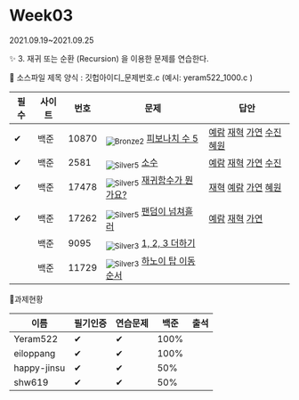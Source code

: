 <!-- tier 리스트 S -->

[Unrated]: https://user-images.githubusercontent.com/33937365/126247607-85783912-c11a-4d50-ac36-8cc7dcb75cd2.png
[Bronze5]: https://user-images.githubusercontent.com/33937365/126247611-e362d727-17a4-4737-a232-5827e185ab7c.png
[Bronze4]: https://user-images.githubusercontent.com/33937365/126247612-89cbc675-e1d4-43a2-950b-1cb014dca697.png
[Bronze3]: https://user-images.githubusercontent.com/33937365/126247613-b8408610-7bc4-40f8-804f-a30a45ddbb68.png
[Bronze2]: https://user-images.githubusercontent.com/33937365/126247614-d85dc6ff-a520-4c00-82bd-eb593b156bd8.png
[Bronze1]: https://user-images.githubusercontent.com/33937365/126247616-04b2ab30-9891-4b7b-8cb4-38e99b97e834.png
[Silver5]: https://user-images.githubusercontent.com/33937365/126247618-38c5c905-672b-4d75-808e-8a7d45ea577d.png
[Silver4]: https://user-images.githubusercontent.com/33937365/126247620-ba2d1b96-b0aa-4b88-80c5-71569c69bbc3.png
[Silver3]: https://user-images.githubusercontent.com/33937365/126247621-1b55b7f4-3a79-4348-8a63-f00c1813853e.png
[Silver2]: https://user-images.githubusercontent.com/33937365/126247622-a83b30a9-6618-4593-b775-6f6730afd3f6.png
[Silver1]: https://user-images.githubusercontent.com/33937365/126247625-8d82f8ab-6f95-4ef8-a243-be31f548596e.png
[Gold5]: https://user-images.githubusercontent.com/33937365/126247627-2979d4d5-915a-4c4e-adb7-c171f9bafe28.png
[Gold4]: https://user-images.githubusercontent.com/33937365/126247629-b24e1e24-4579-450f-bc3c-f166361091dd.png
[Gold3]: https://user-images.githubusercontent.com/33937365/126247630-80fb15af-debc-451d-a937-6c9c6bfa693b.png
[Gold2]: https://user-images.githubusercontent.com/33937365/126247633-7112f6a6-57da-4d1d-953f-5414ba8ffc3d.png
[Gold1]: https://user-images.githubusercontent.com/33937365/126247635-42bd3af9-e129-4379-b44a-22d75de3def6.png
[Platinum5]: https://user-images.githubusercontent.com/33937365/126247636-763e3bc4-43a9-4724-8ce1-c2288aecb636.png
[Platinum4]: https://user-images.githubusercontent.com/33937365/126247637-af30d243-2771-4966-b0bb-0901b9fd4989.png
[Platinum3]: https://user-images.githubusercontent.com/33937365/126247640-cfd654db-86d8-42a9-8d1b-0f3494758330.png
[Platinum2]: https://user-images.githubusercontent.com/33937365/126247641-3e60e9a6-5116-4005-a87d-bfb59969c87a.png
[Platinum1]: https://user-images.githubusercontent.com/33937365/126247643-23bba5ac-52c4-442a-a88a-2eb8998f6446.png
[Diamond5]: https://user-images.githubusercontent.com/33937365/126247645-870445bf-25d9-45ce-9c07-a25949ffad21.png
[Diamond4]: https://user-images.githubusercontent.com/33937365/126247646-b2d7e328-c205-448d-a5bf-c6294c07edaa.png
[Diamond3]: https://user-images.githubusercontent.com/33937365/126247647-db568f94-882f-410c-bd1b-63d49c87623c.png
[Diamond2]: https://user-images.githubusercontent.com/33937365/126247648-52f92f07-0fb9-4b1d-a344-6e9b81d81044.png
[Diamond1]: https://user-images.githubusercontent.com/33937365/126247649-4d068f63-f5e1-40df-910e-dceeb2b7de99.png
[Ruby5]: https://user-images.githubusercontent.com/33937365/126247652-94013ea7-9a96-4068-b922-01535c85801d.png
[Ruby4]: https://user-images.githubusercontent.com/33937365/126247655-a10f7077-6341-416e-938c-b500b7022aca.png
[Ruby3]: https://user-images.githubusercontent.com/33937365/126247656-d0e16a36-5080-4585-a465-4e4f5302beef.png
[Ruby2]: https://user-images.githubusercontent.com/33937365/126247659-1d249660-02a2-4a95-966f-074f99df70fe.png
[Ruby1]: https://user-images.githubusercontent.com/33937365/126247660-8e0d236d-eaef-42b3-8983-28f9e6c94ff9.png
<!-- tier 리스트 E -->

# Week03

2021.09.19~2021.09.25

✨ 3. 재귀 또는 순환 (Recursion) 을 이용한 문제를 연습한다.



📌 소스파일 제목 양식 :  깃헙아이디\_문제번호.c  (예시:  yeram522_1000.c )

| 필수 | 사이트 | 번호  | 문제                                                         | 답안                                                         |
| ---- | ------ | ----- | ------------------------------------------------------------ | ------------------------------------------------------------ |
| ✔    | 백준   | 10870 | <sub>![Bronze2]</sub> [피보나치 수 5](https://www.acmicpc.net/problem/10870) | [예람](https://github.com/SDC-GS-STUDY/21-autumn-datastructure-study/blob/main/week03/Yeram522/yeram522_10870.c) [재혁](https://github.com/SDC-GS-STUDY/21-autumn-datastructure-study/blob/main/week03/limjh1/limjh1_10870_1.c) [가연](https://github.com/SDC-GS-STUDY/21-autumn-datastructure-study/blob/main/week03/eiloppang/eiloppang_10870.cpp) [수진](https://github.com/SDC-GS-STUDY/21-autumn-datastructure-study/blob/main/week03/happy-jinsu/happy-jinsu_10870.cpp) [혜원](https://github.com/SDC-GS-STUDY/21-autumn-datastructure-study/blob/main/week03/shw619/shw619_10870.c) |
| ✔    | 백준   | 2581  | <sub>![Silver5]</sub>  [소수](https://www.acmicpc.net/problem/2581) | [예람](https://github.com/SDC-GS-STUDY/21-autumn-datastructure-study/blob/main/week03/Yeram522/yeram522_2581.c) [재혁](https://github.com/SDC-GS-STUDY/21-autumn-datastructure-study/blob/main/week03/limjh1/limjh1_2581.c) [가연](https://github.com/SDC-GS-STUDY/21-autumn-datastructure-study/blob/main/week03/eiloppang/eiloppang_2581.cpp) [수진](https://github.com/SDC-GS-STUDY/21-autumn-datastructure-study/blob/main/week03/happy-jinsu/happy-jinsu_2581.cpp) |
| ✔    | 백준   | 17478 | <sub>![Silver5]</sub> [재귀함수가 뭔가요?](https://www.acmicpc.net/problem/17478) | [재혁](https://github.com/SDC-GS-STUDY/21-autumn-datastructure-study/blob/main/week03/limjh1/limjh1_17478.c) [예람](https://github.com/SDC-GS-STUDY/21-autumn-datastructure-study/blob/main/week03/Yeram522/yeram522_17478.c) [가연](https://github.com/SDC-GS-STUDY/21-autumn-datastructure-study/blob/main/week03/eiloppang/eiloppang_17478.cpp) [혜원](https://github.com/SDC-GS-STUDY/21-autumn-datastructure-study/blob/main/week03/shw619/shw619_17478.c) |
| ✔    | 백준   | 17262 | <sub>![Silver5]</sub> [팬덤이 넘쳐흘러](https://www.acmicpc.net/problem/17262) | [예람](https://github.com/SDC-GS-STUDY/21-autumn-datastructure-study/blob/main/week03/Yeram522/yeram522_17262.c) [재혁](https://github.com/SDC-GS-STUDY/21-autumn-datastructure-study/blob/main/week03/limjh1/limjh1_17262.c) [가연](https://github.com/SDC-GS-STUDY/21-autumn-datastructure-study/blob/main/week03/eiloppang/%EB%B0%B1%EC%A4%80%2017262%EB%B2%88%20%EC%95%84%EC%9D%B4%EB%94%94%EC%96%B4.jpg) |
|      | 백준   | 9095  | <sub>![Silver3]</sub> [1, 2, 3 더하기](https://www.acmicpc.net/problem/9095) |                                                              |
|      | 백준   | 11729 | <sub>![Silver3]</sub> [하노이 탑 이동 순서](https://www.acmicpc.net/problem/11729) |                                                              |





📌과제현황

| 이름        | 필기인증 | 연습문제 | 백준 | 출석 |
| ----------- | -------- | -------- | ---- | ---- |
| Yeram522    | ✔        | ✔        | 100% |      |
| eiloppang   | ✔        | ✔        | 100% |      |
| happy-jinsu | ✔        | ✔        | 50%  |      |
| shw619      | ✔        | ✔        | 50%  |      |
